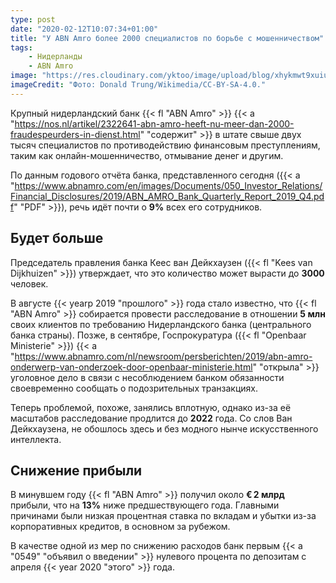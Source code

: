 ```yaml
---
type: post
date: "2020-02-12T10:07:34+01:00"
title: "У ABN Amro более 2000 специалистов по борьбе с мошенничеством"
tags:
    - Нидерланды
    - ABN Amro
image: "https://res.cloudinary.com/yktoo/image/upload/blog/xhykmwt9xuiutarvnoag.jpg"
imageCredit: "Фото: Donald Trung/Wikimedia/CC-BY-SA-4.0."
---
```


Крупный нидерландский банк {{< fl "ABN Amro" >}} {{< a "https://nos.nl/artikel/2322641-abn-amro-heeft-nu-meer-dan-2000-fraudespeurders-in-dienst.html" "содержит" >}} в штате свыше двух тысяч специалистов по противодействию финансовым преступлениям, таким как онлайн-мошенничество, отмывание денег и другим.

По данным годового отчёта банка, представленного сегодня ({{< a "https://www.abnamro.com/en/images/Documents/050_Investor_Relations/Financial_Disclosures/2019/ABN_AMRO_Bank_Quarterly_Report_2019_Q4.pdf" "PDF" >}}), речь идёт почти о **9%** всех его сотрудников.

<!--more-->

## Будет больше

Председатель правления банка Кеес ван Дейкхаузен ({{< fl "Kees van Dijkhuizen" >}}) утверждает, что это количество может вырасти до **3000** человек.

В августе {{< yearp 2019 "прошлого" >}} года стало известно, что {{< fl "ABN Amro" >}} собирается провести расследование в отношении **5 млн** своих клиентов по требованию Нидерландского банка (центрального банка страны). Позже, в сентябре, Госпрокуратура ({{< fl "Openbaar Ministerie" >}}) {{< a "https://www.abnamro.com/nl/newsroom/persberichten/2019/abn-amro-onderwerp-van-onderzoek-door-openbaar-ministerie.html" "открыла" >}} уголовное дело в связи с несоблюдением банком обязанности своевременно сообщать о подозрительных транзакциях.

Теперь проблемой, похоже, занялись вплотную, однако из-за её масштабов расследование продлится до **2022** года. Со слов Ван Дейкхаузена, не обошлось здесь и без модного нынче искусственного интеллекта.

## Снижение прибыли

В минувшем году {{< fl "ABN Amro" >}} получил около **€ 2 млрд** прибыли, что на **13%** ниже предшествующего года. Главными причинами были низкая процентная ставка по вкладам и убытки из-за корпоративных кредитов, в основном за рубежом.

В качестве одной из мер по снижению расходов банк первым {{< a "0549" "объявил о введении" >}} нулевого процента по депозитам с апреля {{< year 2020 "этого" >}} года.